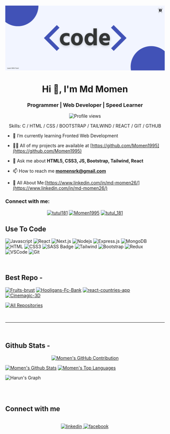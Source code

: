 ![I am Momen1995](https://github.com/Momen1995/Momen1995/blob/main/code.png)

<h1 align="center">Hi 👋, I'm Md Momen</h1>
<h3 align="center">Programmer | Web Developer | Speed Learner</h3>

<div align="center">

![Profile views](https://komarev.com/ghpvc/?username=Momen1995&color=red)

Skills: C / HTML / CSS / BOOTSTRAP / TAILWIND / REACT / GIT / GTHUB

</div>

- 🌱 I’m currently learning Fronted Web Development

- 👨‍💻 All of my projects are available at [https://github.com/Momen1995](https://github.com/Momen1995)

- 💬 Ask me about **HTML5, CSS3, JS, Bootstrap, Tailwind, React**

- 📫 How to reach me **momensrk@gmail.com**

- 📄 All About Me:[https://www.linkedin.com/in/md-momen26/](https://www.linkedin.com/in/md-momen26/)

<h3 align="left">Connect with me:</h3>

<p align="center">
<a href="https://www.facebook.com/srk.moman/" target="blank"><img align="center" src="https://raw.githubusercontent.com/rahuldkjain/github-profile-readme-generator/master/src/images/icons/Social/facebook.svg" alt="tutul181" height="30" width="40" /></a>
<a href="https://www.linkedin.com/in/md-momen26/" target="blank"><img align="center" src="https://raw.githubusercontent.com/rahuldkjain/github-profile-readme-generator/master/src/images/icons/Social/linked-in-alt.svg" alt="Momen1995" height="30" width="40" /></a>
<a href="https://www.instagram.com/momen_md/" target="blank"><img align="center" src="https://raw.githubusercontent.com/rahuldkjain/github-profile-readme-generator/master/src/images/icons/Social/instagram.svg" alt="tutul_181" height="30" width="40" /></a>
</p>

## Use To Code

![Javascript](https://img.shields.io/badge/Javascript-F0DB4F?style=for-the-badge&labelColor=black&logo=javascript&logoColor=F0DB4F)
![React](https://img.shields.io/badge/-React-61DBFB?style=for-the-badge&labelColor=black&logo=react&logoColor=61DBFB)
![Next.js](https://img.shields.io/badge/next.js-000000?style=for-the-badge&logo=nextdotjs&logoColor=white)
![Nodejs](https://img.shields.io/badge/Nodejs-3C873A?style=for-the-badge&labelColor=black&logo=node.js&logoColor=3C873A)
![Express.js](https://img.shields.io/badge/Express.js-000000?style=for-the-badge&logo=express&logoColor=white)
![MongoDB](https://img.shields.io/badge/MongoDB-4EA94B?style=for-the-badge&logo=mongodb&logoColor=white)
![HTML](https://img.shields.io/badge/HTML5-E34F26?style=for-the-badge&logo=html5&logoColor=white)
![CSS3](https://img.shields.io/badge/CSS3-1572B6?style=for-the-badge&logo=css3&logoColor=white)
![SASS Badge](https://img.shields.io/badge/Sass-CC6699?style=for-the-badge&logo=sass&logoColor=white)
![Tailwind](https://img.shields.io/badge/Tailwind_CSS-092749?style=for-the-badge&logo=tailwindcss&logoColor=06B6D4&labelColor=000000)
![Bootstrap](https://img.shields.io/badge/Bootstrap-563D7C?style=for-the-badge&logo=bootstrap&logoColor=white)
![Redux](https://img.shields.io/badge/Redux-593D88?style=for-the-badge&logo=redux&logoColor=white)
![VSCode](https://img.shields.io/badge/Visual_Studio-0078d7?style=for-the-badge&logo=visual%20studio&logoColor=white)
![Git](https://img.shields.io/badge/Git-F05032?style=for-the-badge&logo=git&logoColor=white)

<br/>

## Best Repo -

[![Fruits-brust](https://github-readme-stats.vercel.app/api/pin/?username=Momen1995&repo=Fruits-brust&border_color=7F3FBF&bg_color=0D1117&title_color=C9D1D9&text_color=8B949E&icon_color=7F3FBF)](https://github.com/Momen1995/Fruits-brust)
[![Hooligans-Fc-Bank](https://github-readme-stats.vercel.app/api/pin/?username=Momen1995&repo=Hooligans-Fc-Bank&border_color=7F3FBF&bg_color=0D1117&title_color=C9D1D9&text_color=8B949E&icon_color=7F3FBF)](https://github.com/Momen1995/Hooligans-Fc-Bank)
[![react-countries-app](https://github-readme-stats.vercel.app/api/pin/?username=Momen1995&repo=react-countries-app&border_color=7F3FBF&bg_color=0D1117&title_color=C9D1D9&text_color=8B949E&icon_color=7F3FBF)](https://github.com/Momen1995/react-countries-app)
[![Cinemagic-3D](https://github-readme-stats.vercel.app/api/pin/?username=Momen1995&repo=Cinemagic-3D&border_color=7F3FBF&bg_color=0D1117&title_color=C9D1D9&text_color=8B949E&icon_color=7F3FBF)](https://github.com/Momen1995/Cinemagic-3D)

<p align="left">
  <a href="https://github.com/Momen1995?tab=repositories" target="_blank"><img alt="All Repositories" title="All Repositories" src="https://img.shields.io/badge/-All%20Repos-2962FF?style=for-the-badge&logo=koding&logoColor=white"/></a>
</p>

<br/>
<hr/>
<br/>

## Github Stats -

<p align="center">
  <a href="https://github.com/Momen1995">
    <img src="https://github-profile-summary-cards.vercel.app/api/cards/profile-details?username=Momen1995&theme=radical" alt="Momen's GitHub Contribution"/>
  </a>
</p>

<a> 
    <a href="https://github.com/Momen1995"><img alt="Momen's Github Stats" src="https://denvercoder1-github-readme-stats.vercel.app/api?username=Momen1995&show_icons=true&count_private=true&theme=react&border_color=7F3FBF&bg_color=0D1117&title_color=F85D7F&icon_color=F8D866" height="192px" width="49.5%"/></a>
  <a href="https://github.com/Momen1995"><img alt="Momen's Top Languages" src="https://denvercoder1-github-readme-stats.vercel.app/api/top-langs/?username=Momen1995&langs_count=8&layout=compact&theme=react&border_color=7F3FBF&bg_color=0D1117&title_color=F85D7F&icon_color=F8D866" height="192px" width="49.5%"/></a>
  <br/>
</a>

![Harun's Graph](https://github-readme-activity-graph.vercel.app/graph?username=Momen1995&custom_title=Harun's%20GitHub%20Activity%20Graph&bg_color=0D1117&color=7F3FBF&line=7F3FBF&point=7F3FBF&area_color=FFFFFF&title_color=FFFFFF&area=true)

<br/>

<br/>

## Connect with me

<div align="center">
<br/>
  
<a href="https://www.linkedin.com/in/md-momen26/" target="_blank">
<img src=https://img.shields.io/badge/linkedin-%231E77B5.svg?&style=for-the-badge&logo=linkedin&logoColor=white alt=linkedin style="margin-bottom: 5px; margin-right: 2px;" />
</a>
<a href="https://www.facebook.com/srk.moman/" target="_blank">
<img src=https://img.shields.io/badge/facebook-%232E87FB.svg?&style=for-the-badge&logo=facebook&logoColor=white alt=facebook style="margin-bottom: 5px; margin-right: 2px;" />
</a>  
</div>
